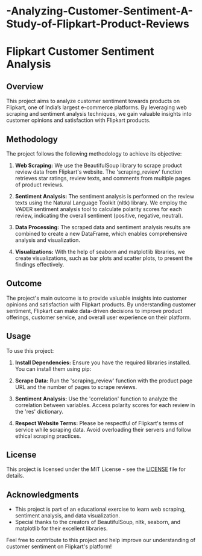 # -Analyzing-Customer-Sentiment-A-Study-of-Flipkart-Product-Reviews
# Flipkart Customer Sentiment Analysis

## Overview
This project aims to analyze customer sentiment towards products on Flipkart, one of India’s largest e-commerce platforms. By leveraging web scraping and sentiment analysis techniques, we gain valuable insights into customer opinions and satisfaction with Flipkart products.

## Methodology
The project follows the following methodology to achieve its objective:

1. **Web Scraping:** We use the BeautifulSoup library to scrape product review data from Flipkart's website. The 'scraping_review' function retrieves star ratings, review texts, and comments from multiple pages of product reviews.

2. **Sentiment Analysis:** The sentiment analysis is performed on the review texts using the Natural Language Toolkit (nltk) library. We employ the VADER sentiment analysis tool to calculate polarity scores for each review, indicating the overall sentiment (positive, negative, neutral).

3. **Data Processing:** The scraped data and sentiment analysis results are combined to create a new DataFrame, which enables comprehensive analysis and visualization.

4. **Visualizations:** With the help of seaborn and matplotlib libraries, we create visualizations, such as bar plots and scatter plots, to present the findings effectively.

## Outcome
The project's main outcome is to provide valuable insights into customer opinions and satisfaction with Flipkart products. By understanding customer sentiment, Flipkart can make data-driven decisions to improve product offerings, customer service, and overall user experience on their platform.

## Usage
To use this project:

1. **Install Dependencies:** Ensure you have the required libraries installed. You can install them using pip:


2. **Scrape Data:** Run the 'scraping_review' function with the product page URL and the number of pages to scrape reviews.

3. **Sentiment Analysis:** Use the 'correlation' function to analyze the correlation between variables. Access polarity scores for each review in the 'res' dictionary.

4. **Respect Website Terms:** Please be respectful of Flipkart's terms of service while scraping data. Avoid overloading their servers and follow ethical scraping practices.

## License
This project is licensed under the MIT License - see the [LICENSE](LICENSE) file for details.

## Acknowledgments
- This project is part of an educational exercise to learn web scraping, sentiment analysis, and data visualization.
- Special thanks to the creators of BeautifulSoup, nltk, seaborn, and matplotlib for their excellent libraries.

Feel free to contribute to this project and help improve our understanding of customer sentiment on Flipkart's platform!
